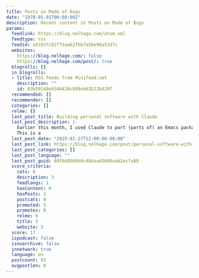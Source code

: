```yaml
---
title: Posts on Made of Bugs
date: "1970-01-01T00:00:00Z"
description: Recent content in Posts on Made of Bugs
params:
  feedlink: https://blog.nelhage.com/atom.xml
  feedtype: rss
  feedid: a91037c02f75aeb2fbb7a56e98a52d7c
  websites:
    https://blog.nelhage.com/: false
    https://blog.nelhage.com/post/: true
  blogrolls: []
  in_blogrolls:
  - title: RSS feeds from Minifeed.net
    description: ""
    id: 83b59248e9346428c889eb03522b4297
  recommended: []
  recommender: []
  categories: []
  relme: {}
  last_post_title: Building personal software with Claude
  last_post_description: |-
    Earlier this month, I used Claude to port (parts of) an Emacs package into Rust, shrinking the execution time by a factor of 1000 or more (in one concrete case: from 90s to about 15ms).
    This is a
  last_post_date: "2025-01-27T12:00:00-08:00"
  last_post_link: https://blog.nelhage.com/post/personal-software-with-claude/
  last_post_categories: []
  last_post_language: ""
  last_post_guid: 69f0d8566b9c40daa45680aab2ecfa89
  score_criteria:
    cats: 0
    description: 3
    feedlangs: 1
    hasContent: 0
    hasPosts: 3
    postcats: 0
    promoted: 5
    promotes: 0
    relme: 0
    title: 3
    website: 2
  score: 17
  ispodcast: false
  isnoarchive: false
  innetwork: true
  language: en
  postcount: 93
  avgpostlen: 0
---
```

